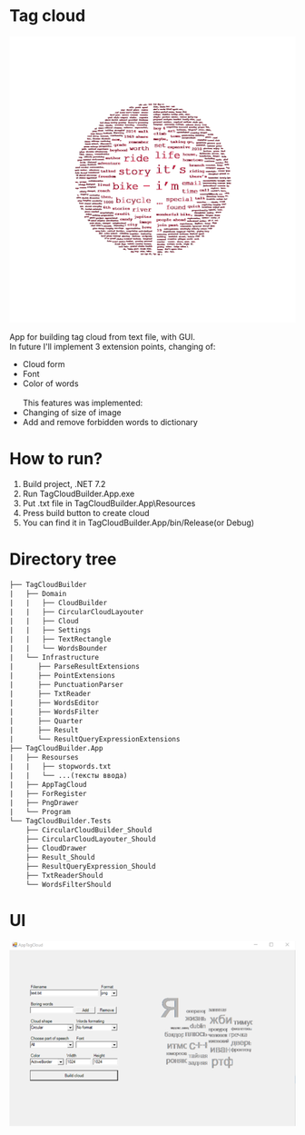 # Tag cloud
![alt text](cloud.png)

App for building tag cloud from text file, with GUI.\
In future I'll implement 3 extension points, changing of:
  * Cloud form
  * Font
  * Color of words
\
\
This features was implemented:
  * Changing of size of image
  * Add and remove forbidden words to dictionary

# How to run?
 1. Build project, .NET 7.2
 2. Run TagCloudBuilder.App.exe
 3. Put .txt file in TagCloudBuilder.App\Resources
 4. Press build button to create cloud
 5. You can find it in TagCloudBuilder.App/bin/Release(or Debug)

# Directory tree
  ```
  ├── TagCloudBuilder
  |   ├── Domain
  |   |   ├── CloudBuilder
  |   |   ├── CircularCloudLayouter
  |   |   ├── Cloud  
  |   |   ├── Settings
  |   |   ├── TextRectangle  
  |   |   └── WordsBounder  
  |   └── Infrastructure
  |      ├── ParseResultExtensions
  |      ├── PointExtensions
  |      ├── PunctuationParser
  |      ├── TxtReader
  |      ├── WordsEditor
  |      ├── WordsFilter
  |      ├── Quarter
  |      ├── Result
  |      └── ResultQueryExpressionExtensions
  ├── TagCloudBuilder.App
  |   ├── Resourses
  |   |   ├── stopwords.txt
  |   |   └── ...(тексты ввода)
  |   ├── AppTagCloud
  |   ├── ForRegister
  |   ├── PngDrawer
  |   └── Program
  └── TagCloudBuilder.Tests
      ├── CircularCloudBuilder_Should
      ├── CircularCloudLayouter_Should
      ├── CloudDrawer
      ├── Result_Should
      ├── ResultQueryExpression_Should
      ├── TxtReaderShould
      └── WordsFilterShould

  ```

# UI
  ![alt text](ui.png)

